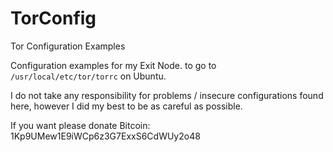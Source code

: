# TorConfig
Tor Configuration Examples

Configuration examples
for my Exit Node.
to go to `/usr/local/etc/tor/torrc` on Ubuntu. 

I do not take any responsibility for problems / insecure
configurations found here, however I did my best to be as
careful as possible.


If you want please donate Bitcoin: 1Kp9UMew1E9iWCp6z3G7ExxS6CdWUy2o48 
